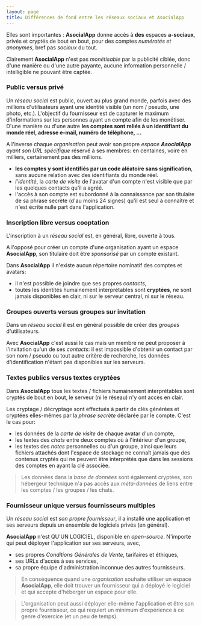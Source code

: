 ```yaml
---
layout: page
title: Différences de fond entre les réseaux sociaux et AsocialApp
---
```


Elles sont importantes : **AsocialApp** donne accès à **des** espaces **a-sociaux**, privés et cryptés de bout en bout, pour des comptes _numérotés et anonymes_, bref pas _sociaux_ du tout.

Clairement **AsocialApp** n'est pas _monétisable_ par la publicité ciblée, donc d'une manière ou d'une autre payante, aucune information personnelle / intelligible ne pouvant être captée.

### Public versus privé
Un _réseau social_ est public, ouvert au plus grand monde, parfois avec des millions d'utilisateurs ayant une identité visible (un nom / pseudo, une photo, etc.). L'objectif du fournisseur est de capturer le maximum d'informations sur les personnes ayant un compte afin de les monétiser. D'une manière ou d'une autre **les comptes sont reliés à un identifiant du monde réel, adresse e-mail, numéro de téléphone, ...**

A l'inverse chaque _organisation_ peut avoir son propre _espace **AsocialApp** ayant son URL spécifique_  réservé à ses membres: en centaines, voire en milliers, certainement pas des millions.
- **les comptes y sont identifiés par un code aléatoire sans signification**, sans aucune relation avec des identifiants du monde réel.
- _l'identité_, la _carte de visite_ de l'avatar d'un compte n'est visible que par les quelques contacts qu'il a agréé.
- l'accès à son compte est subordonné à la connaissance par son titulaire de sa phrase secrète (d'au moins 24 signes) qu'il est seul à connaître et n'est écrite nulle part dans l'application.

### Inscription libre versus cooptation
L'inscription à un _réseau social_ est, en général, libre, ouverte à tous.

A l'opposé pour créer un compte d'une organisation ayant un espace **AsocialApp**, son titulaire doit être _sponsorisé_ par un compte existant.

Dans **AsocialApp** il n'existe aucun répertoire nominatif des comptes et avatars: 
- il n'est possible de joindre que ses propres _contacts_,
- toutes les identités humainement interprétables sont **cryptées**, ne sont jamais disponibles en clair, ni sur le serveur central, ni sur le réseau.

### Groupes ouverts versus groupes sur invitation
Dans un _réseau social_ il est en général possible de créer des _groupes_ d'utilisateurs.

Avec **AsocialApp** c'est aussi le cas mais un membre ne peut proposer à l'invitation qu'un de ses _contacts_: il est impossible d'obtenir un contact par son nom / pseudo ou tout autre critère de recherche, les données d'identification n'étant pas disponibles sur les serveurs.

### Textes publics versus textes cryptées
Dans **AsocialApp** tous les textes / fichiers humainement interprétables sont cryptés de bout en bout, le serveur (ni le réseau) n'y ont accès en clair.

Les cryptage / décryptage sont effectués à partir de clés générées et cryptées elles-mêmes par la _phrase secrète_ déclarée par le compte. C'est le cas pour:
- les données de la _carte de visite_ de chaque avatar d'un compte,
- les textes des _chats_ entre deux comptes où à l'intérieur d'un groupe,
- les textes des _notes_ personnelles ou d'un groupe, ainsi que leurs fichiers attachés dont l'espace de stockage ne connaît jamais que des contenus cryptés qui ne peuvent être interprétés que dans les sessions des comptes en ayant la clé associée.

> Les données dans la _base de données_ sont également cryptées, son hébergeur technique n'a pas accès aux _méta-données_ de liens entre les comptes / les groupes / les chats.

### Fournisseur unique versus fournisseurs multiples
Un _réseau social_ est _son propre fournisseur_, il a installé une application et ses serveurs depuis un ensemble de logiciels privés (en général).

**AsocialApp** n'est QU'UN LOGICIEL, disponible en _open-source_. N'importe qui peut déployer l'application sur ses serveurs, avec,
- ses propres _Conditions Générales de Vente_, tarifaires et éthiques,
- ses URLs d'accès à ses services,
- sa propre équipe d'administration inconnue des autres fournisseurs.

> En conséquence quand une _organisation_ souhaite utiliser un espace **AsocialApp**, elle doit trouver un fournisseur qui a déployé le logiciel et qui accepte d'héberger un espace pour elle.
 
> L'organisation peut aussi déployer elle-même l'application et être son propre fournisseur, ce qui requiert un minimum d'expérience à ce genre d'exercice (et un peu de temps).
